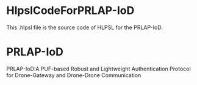 # HlpslCodeForPRLAP-IoD
This .hlpsl file is the source code of HLPSL for the PRLAP-IoD.

# PRLAP-IoD
PRLAP-IoD:A PUF-based Robust and Lightweight Authentication Protocol for Drone-Gateway and Drone-Drone Communication
